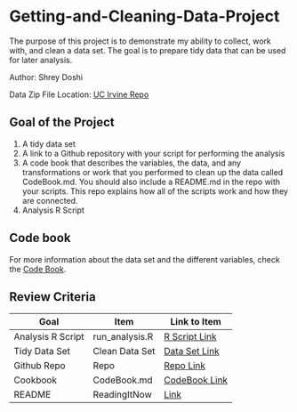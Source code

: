# Getting-and-Cleaning-Data-Project
The purpose of this project is to demonstrate my ability to collect, work with, and clean a data set. The goal is to prepare tidy data that can be used for later analysis. 

Author: Shrey Doshi  <br />

Data Zip File Location: [UC Irvine Repo](https://d396qusza40orc.cloudfront.net/getdata%2Fprojectfiles%2FUCI%20HAR%20Dataset.zip "Clicking will download the data")

## Goal of the Project
1. A tidy data set 
2. A link to a Github repository with your script for performing the analysis 
3. A code book that describes the variables, the data, and any transformations or work that you performed to clean up the data called CodeBook.md. You should also include a README.md in the repo with your scripts. This repo explains how all of the scripts work and how they are connected.
4. Analysis R Script

## Code book
For more information about the data set and the different variables, check the [Code Book](https://github.com/Sshreydoshi/Getting-and-Cleaning-Data-Project/blob/master/CodeBook.md "Visit Code Book").

## Review Criteria

Goal | Item | Link to Item
--- | --- | ---
Analysis R Script |  run_analysis.R |  [R Script Link](https://github.com/Sshreydoshi/Getting-and-Cleaning-Data-Project/blob/master/run_analysis.R "run_analysis.R")
Tidy Data Set |  Clean Data Set |  [Data Set Link](https://github.com/Sshreydoshi/Getting-and-Cleaning-Data-Project/blob/master/tidyData.txt "tidyData.txt")
Github Repo | Repo |  [Repo Link](https://github.com/Sshreydoshi/Getting-and-Cleaning-Data-Project "Click to go to Repo")
Cookbook | CodeBook.md |  [CodeBook Link](https://github.com/Sshreydoshi/Getting-and-Cleaning-Data-Project/blob/master/CodeBook.md "CodeBook.md")
README | ReadingItNow |  [Link](https://github.com/Sshreydoshi/Getting-and-Cleaning-Data-Project/blob/master/README.md "README.md")
